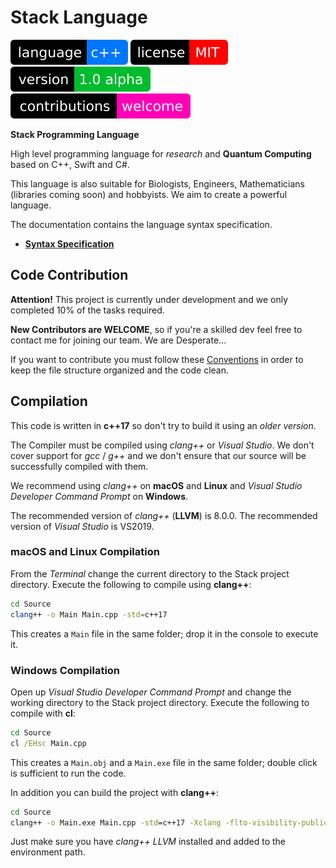
# Stack Language

[![language](Badges/Language.svg)](ReadMe.md)
[![license](Badges/License.svg)](License)
[![version](Badges/Version.svg)](ReadMe.md)
[![contributions](Badges/Contributions.svg)](ReadMe.md)

**Stack Programming Language**

High level programming language for *research* and
**Quantum Computing** based on C++, Swift and C#.

This language is also suitable for Biologists,
Engineers, Mathematicians (libraries coming soon)
and hobbyists. We aim to create a powerful language.

The documentation contains the language syntax specification.

- [**Syntax Specification**](Documentation/Syntax/)

## Code Contribution

**Attention!** This project is currently under development and
we only completed 10% of the tasks required.

**New Contributors are WELCOME**, so if you're a skilled dev
feel free to contact me for joining our team. We are Desperate...

If you want to contribute you must follow these 
[Conventions](Conventions/) in order to keep the
file structure organized and the code clean.

## Compilation

This code is written in **c++17** so don't try to build
it using an *older version*.

The Compiler must be compiled using *clang++* or *Visual Studio*.
We don't cover support for *gcc* / *g++* and we don't ensure
that our source will be successfully compiled with them.

We recommend using *clang++* on **macOS** and **Linux**
and *Visual Studio Developer Command Prompt* on **Windows**.

The recommended version of *clang++* (**LLVM**) is 8.0.0.
The recommended version of *Visual Studio* is VS2019.

### macOS and Linux Compilation

From the *Terminal* change the current directory to
the Stack project directory.
Execute the following to compile using **clang++**:

``` bash
cd Source
clang++ -o Main Main.cpp -std=c++17
```

This creates a `Main` file in the same folder;
drop it in the console to execute it.

### Windows Compilation

Open up *Visual Studio Developer Command Prompt* and change
the working directory to the Stack project directory.
Execute the following to compile with **cl**:

``` bat
cd Source
cl /EHsc Main.cpp
```

This creates a `Main.obj` and a `Main.exe` file in the
same folder; double click is sufficient to run the code.

In addition you can build the project with **clang++**:

``` bat
cd Source
clang++ -o Main.exe Main.cpp -std=c++17 -Xclang -flto-visibility-public-std
```

Just make sure you have *clang++ LLVM* installed and
added to the environment path.
